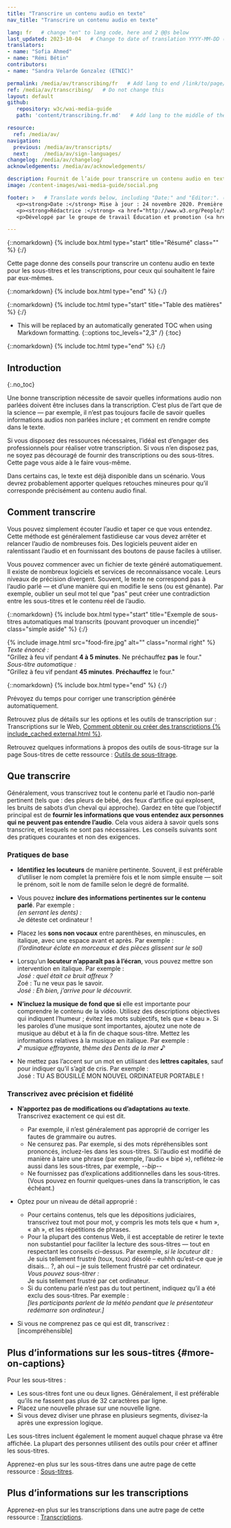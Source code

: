 ```yaml
---
title: "Transcrire un contenu audio en texte"
nav_title: "Transcrire un contenu audio en texte"

lang: fr   # change "en" to lang code, here and 2 @@s below
last_updated: 2023-10-04   # Change to date of translation YYYY-MM-DD (month in middle)
translators:
- name: "Sofia Ahmed"
- name: "Rémi Bétin"
contributors: 
- name: "Sandra Velarde Gonzalez (ETNIC)"

permalink: /media/av/transcribing/fr   # Add lang to end /link/to/page/@@
ref: /media/av/transcribing/   # Do not change this
layout: default
github:
   repository: w3c/wai-media-guide
   path: 'content/transcribing.fr.md'   # Add lang to the middle of the filename, e.g., index.@@.md

resource:
  ref: /media/av/
navigation:
  previous: /media/av/transcripts/
  next:     /media/av/sign-languages/
changelog: /media/av/changelog/
acknowledgements: /media/av/acknowledgements/

description: Fournit de l’aide pour transcrire un contenu audio en texte -- pour créer des sous-titres et des transcriptions pour l’accessibilité des contenus audios et vidéos.
image: /content-images/wai-media-guide/social.png

footer: >   # Translate words below, including "Date:" and "Editor:". (Do not update the date.)
   <p><strong>Date :</strong> Mise à jour : 24 novembre 2020. Première publication en septembre 2019. CHANGELOG.</p>
   <p><strong>Rédactrice :</strong> <a href="http://www.w3.org/People/Shawn">Shawn Lawton Henry</a>. ACKNOWLEDGEMENTS liste les contributeurs et les crédits.</p>
   <p>Développé par le groupe de travail Éducation et promotion (<a href="http://www.w3.org/WAI/EO/">EOWG</a>). Rédigé initialement dans le cadre du projet <a href="https://www.w3.org/WAI/WCAGTA/">WCAG TA</a> financé par le <abbr title="United States">U.S.</abbr> Access Board. Révisé dans le cadre du projet <a href="https://www.w3.org/WAI/expand-access/">WAI Expanding Access</a> financé par la fondation Ford.</p>

---
```


{::nomarkdown}
{% include box.html type="start" title="Résumé" class="" %}
{:/}

Cette page donne des conseils pour transcrire un contenu audio en texte pour les sous-titres et les transcriptions, pour ceux qui souhaitent le faire par eux-mêmes.

{::nomarkdown}
{% include box.html type="end" %}
{:/}

{::nomarkdown}
{% include toc.html type="start" title="Table des matières" %}
{:/}

- This will be replaced by an automatically generated TOC when using Markdown formatting.
{::options toc_levels="2,3" /}
{:toc}

{::nomarkdown}
{% include toc.html type="end" %}
{:/}

## Introduction
{:.no_toc}

Une bonne transcription nécessite de savoir quelles informations audio non parlées doivent être incluses dans la transcription. C’est plus de l’art que de la science &mdash; par exemple, il n’est pas toujours facile de savoir quelles informations audios non parlées inclure&nbsp;; et comment en rendre compte dans le texte.

Si vous disposez des ressources nécessaires, l’idéal est d’engager des professionnels pour réaliser votre transcription. Si vous n’en disposez pas, ne soyez pas découragé de fournir des transcriptions ou des sous-titres. Cette page vous aide à le faire vous-même.

Dans certains cas, le texte est déjà disponible dans un scénario. Vous devrez probablement apporter quelques retouches mineures pour qu’il corresponde précisément au contenu audio final.

## Comment transcrire

Vous pouvez simplement écouter l’audio et taper ce que vous entendez. Cette méthode est généralement fastidieuse car vous devez arrêter et relancer l’audio de nombreuses fois. Des logiciels peuvent aider en ralentissant l’audio et en fournissant des boutons de pause faciles à utiliser.
<!-- There are some free services online. They tend to have lower accuracy. You can purchase speech recognition software and train it to be more accurate with your voice. This may be a viable option for things like regular podcasts that usually have a single speaker. -->

Vous pouvez commencer avec un fichier de texte généré automatiquement. Il existe de nombreux logiciels et services de reconnaissance vocale. Leurs niveaux de précision divergent. Souvent, le texte ne correspond pas à l’audio parlé &mdash; et d’une manière qui en modifie le sens (ou est gênante). Par exemple, oublier un seul mot tel que "pas" peut créer une contradiction entre les sous-titres et le contenu réel de l’audio.

{::nomarkdown}
{% include box.html type="start" title="Exemple de sous-titres automatiques mal transcrits (pouvant provoquer un incendie)" class="simple aside" %}
{:/}

{% include image.html src="food-fire.jpg" alt="" class="normal right" %}
_Texte énoncé :_<br>&quot;Grillez à feu vif pendant <strong>4 à 5 minutes</strong>. Ne préchauffez <strong>pas</strong> le four.&quot;<br>
_Sous-titre automatique :_<br>&quot;Grillez à feu vif pendant <strong>45 minutes</strong>. <strong>Préchauffez</strong> le four.&quot;

{::nomarkdown}
{% include box.html type="end" %}
{:/}

Prévoyez du temps pour corriger une transcription générée automatiquement.

Retrouvez plus de détails sur les options et les outils de transcription sur : Transcriptions sur le Web, [Comment obtenir ou créer des transcriptions {% include_cached external.html %}](http://www.uiaccess.com/transcripts/transcripts_on_the_web.html#justdoit).

Retrouvez quelques informations à propos des outils de sous-titrage sur la page Sous-titres de cette ressource : [Outils de sous-titrage](/media/av/captions/#caption-tools).

## Que transcrire

Généralement, vous transcrivez tout le contenu parlé et l’audio non-parlé pertinent (tels que : des pleurs de bébé, des feux d’artifice qui explosent, les bruits de sabots d’un cheval qui approche). Gardez en tête que l’objectif principal est de **fournir les informations que vous entendez aux personnes qui ne peuvent pas entendre l’audio**. Cela vous aidera à savoir quels sons transcrire, et lesquels ne sont pas nécessaires. Les conseils suivants sont des pratiques courantes et non des exigences.

### Pratiques de base

* **Identifiez les locuteurs** de manière pertinente. Souvent, il est préférable d’utiliser le nom complet la première fois et le nom simple ensuite &mdash; soit le prénom, soit le nom de famille selon le degré de formalité.

* Vous pouvez **inclure des informations pertinentes sur le contenu parlé**. Par exemple :<br>
	<em>(en serrant les dents) :</em><br>
	Je déteste cet ordinateur !

* Placez les **sons non vocaux** entre parenthèses, en minuscules, en italique, avec une espace avant et après. Par exemple&nbsp;:<br>
	 <em>(l’ordinateur éclate en morceaux et des pièces glissent sur le sol)</em>

* Lorsqu’un **locuteur n’apparaît pas à l’écran**, vous pouvez mettre son intervention en italique. Par exemple&nbsp;:<br>
	<em>José : quel était ce bruit affreux ?</em><br>
	Zoé : Tu ne veux pas le savoir.<br>
	<em>José : Eh bien, j’arrive pour le découvrir.</em>

* **N’incluez la musique de fond que si** elle est importante pour comprendre le contenu de la vidéo. Utilisez des descriptions objectives qui indiquent l’humeur ; évitez les mots subjectifs, tels que « beau ». Si les paroles d’une musique sont importantes, ajoutez une note de musique au début et à la fin de chaque sous-titre. Mettez les informations relatives à la musique en italique. Par exemple :<br>
	<em>♪ musique effrayante, thème des Dents de la mer ♪</em>

* Ne mettez pas l’accent sur un mot en utilisant des **lettres capitales**, sauf pour indiquer qu’il s’agit de cris. Par exemple&nbsp;: <br>
	José : TU AS BOUSILLÉ MON NOUVEL ORDINATEUR PORTABLE !

### Transcrivez avec précision et fidélité

* **N’apportez pas de modifications ou d’adaptations au texte**. Transcrivez exactement ce qui est dit.
   * Par exemple, il n’est généralement pas approprié de corriger les fautes de grammaire ou autres.
   * Ne censurez pas. Par exemple, si des mots répréhensibles sont prononcés, incluez-les dans les sous-titres. Si l’audio est modifié de manière à taire une phrase (par exemple, l’audio « bipé »), reflétez-le aussi dans les sous-titres, par exemple, <em> --bip-- </em>
   * Ne fournissez pas d’explications additionnelles dans les sous-titres. (Vous pouvez en fournir quelques-unes dans la transcription, le cas échéant.)

* Optez pour un niveau de détail approprié :
   * Pour certains contenus, tels que les dépositions judiciaires, transcrivez tout mot pour mot, y compris les mots tels que « hum », « ah », et les répétitions de phrases.
   * Pour la plupart des contenus Web, il est acceptable de retirer le texte non substantiel pour faciliter la lecture des sous-titres &mdash; tout en respectant les conseils ci-dessus. Par exemple, <em>si le locuteur dit :</em><br> Je suis tellement frustré (toux, toux) désolé – euhhh qu’est-ce que je disais… ?, ah oui – je suis tellement frustré par cet ordinateur.<br>
<em>Vous pouvez sous-titrer :</em><br>
Je suis tellement frustré par cet ordinateur.
   * Si du contenu parlé n’est pas du tout pertinent, indiquez qu’il a été exclu des sous-titres. Par exemple :<br>
	<em>[les participants parlent de la météo pendant que le présentateur redémarre son ordinateur.]</em>

* Si vous ne comprenez pas ce qui est dit, transcrivez :<br>
[incompréhensible]

## Plus d’informations sur les sous-titres {#more-on-captions}

Pour les sous-titres :

* Les sous-titres font une ou deux lignes. Généralement, il est préférable qu’ils ne fassent pas plus de 32 caractères par ligne.
* Placez une nouvelle phrase sur une nouvelle ligne.
* Si vous devez diviser une phrase en plusieurs segments, divisez-la après une expression logique.

Les sous-titres incluent également le moment auquel chaque phrase va être affichée. La plupart des personnes utilisent des outils pour créer et affiner les sous-titres.

Apprenez-en plus sur les sous-titres dans une autre page de cette ressource : [Sous-titres](/media/av/captions/).

## Plus d’informations sur les transcriptions

Apprenez-en plus sur les transcriptions dans une autre page de cette ressource : [Transcriptions](/media/av/transcripts/).

